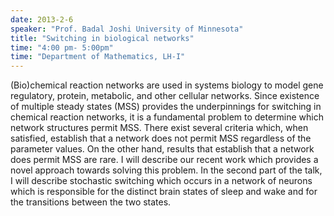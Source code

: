 ```yaml
---
date: 2013-2-6
speaker: "Prof. Badal Joshi University of Minnesota"
title: "Switching in biological networks"
time: "4:00 pm- 5:00pm" 
time: "Department of Mathematics, LH-I"
---
```

(Bio)chemical reaction networks are used in systems biology to model gene regulatory, protein, metabolic, and other cellular networks. Since existence of multiple steady states (MSS) provides the underpinnings for switching in chemical reaction networks, it is a fundamental problem to determine which network structures permit MSS. There exist several criteria which, when satisfied, establish that a network does not permit MSS regardless of the parameter values. On the other hand, results that establish that a network does permit MSS are rare. I will describe our recent work which provides a novel approach towards solving this problem. In the second part of the talk, I will describe stochastic switching which occurs in a network of neurons which is responsible for the distinct brain states of sleep and wake and for the transitions between the two states.
